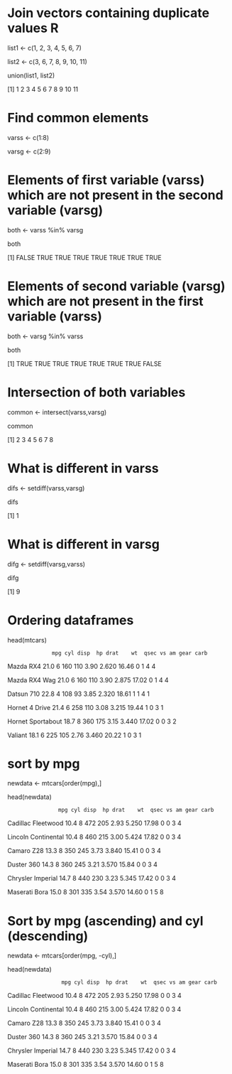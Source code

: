 # Join vectors containing duplicate values R


list1 <- c(1, 2, 3, 4, 5, 6, 7)


list2 <- c(3, 6, 7, 8, 9, 10, 11)


union(list1, list2)


[1]  1  2  3  4  5  6  7  8  9 10 11



# Find common elements
varss <- c(1:8)

varsg <- c(2:9)
 
# Elements of first variable (varss) which are not present in the second variable (varsg)
both <- varss %in% varsg

both

[1] FALSE  TRUE  TRUE  TRUE  TRUE  TRUE  TRUE  TRUE
 
 
# Elements of second variable (varsg) which are not present in the first variable (varss)
both <- varsg %in% varss

both

[1]  TRUE  TRUE  TRUE  TRUE  TRUE  TRUE  TRUE FALSE
 
# Intersection of both variables

common <- intersect(varss,varsg)

common

[1] 2 3 4 5 6 7 8
 
 
# What is different in varss
difs <- setdiff(varss,varsg)

difs

[1] 1
 
 
# What is different in varsg
difg <- setdiff(varsg,varss)

difg

[1] 9


# Ordering dataframes
head(mtcars)

                  mpg cyl disp  hp drat    wt  qsec vs am gear carb

Mazda RX4         21.0   6  160 110 3.90 2.620 16.46  0  1    4    4

Mazda RX4 Wag     21.0   6  160 110 3.90 2.875 17.02  0  1    4    4

Datsun 710        22.8   4  108  93 3.85 2.320 18.61  1  1    4    1

Hornet 4 Drive    21.4   6  258 110 3.08 3.215 19.44  1  0    3    1

Hornet Sportabout 18.7   8  360 175 3.15 3.440 17.02  0  0    3    2

Valiant           18.1   6  225 105 2.76 3.460 20.22  1  0    3    1

# sort by mpg
newdata <- mtcars[order(mpg),]
 
head(newdata)
                  
                    mpg cyl disp  hp drat    wt  qsec vs am gear carb

Cadillac Fleetwood  10.4   8  472 205 2.93 5.250 17.98  0  0    3    4

Lincoln Continental 10.4   8  460 215 3.00 5.424 17.82  0  0    3    4

Camaro Z28          13.3   8  350 245 3.73 3.840 15.41  0  0    3    4

Duster 360          14.3   8  360 245 3.21 3.570 15.84  0  0    3    4

Chrysler Imperial   14.7   8  440 230 3.23 5.345 17.42  0  0    3    4

Maserati Bora       15.0   8  301 335 3.54 3.570 14.60  0  1    5    8

# Sort by mpg (ascending) and cyl (descending)
newdata <- mtcars[order(mpg, -cyl),]
 
head(newdata)

                     mpg cyl disp  hp drat    wt  qsec vs am gear carb

Cadillac Fleetwood  10.4   8  472 205 2.93 5.250 17.98  0  0    3    4

Lincoln Continental 10.4   8  460 215 3.00 5.424 17.82  0  0    3    4

Camaro Z28          13.3   8  350 245 3.73 3.840 15.41  0  0    3    4

Duster 360          14.3   8  360 245 3.21 3.570 15.84  0  0    3    4

Chrysler Imperial   14.7   8  440 230 3.23 5.345 17.42  0  0    3    4

Maserati Bora       15.0   8  301 335 3.54 3.570 14.60  0  1    5    8



